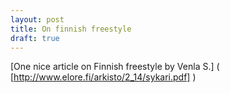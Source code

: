 ```yaml
---
layout: post
title: On finnish freestyle
draft: true
---
```



[One nice article on Finnish freestyle by Venla S.]
( [http://www.elore.fi/arkisto/2_14/sykari.pdf] )
